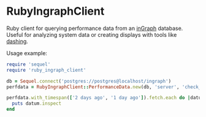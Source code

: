 # RubyIngraphClient

Ruby client for querying performance data from an
[inGraph](https://www.netways.org/projects/ingraph) database.  Useful
for analyzing system data or creating displays with tools like
[dashing](http://shopify.github.io/dashing/).

Usage example:

```ruby
require 'sequel'
require 'ruby_ingraph_client'

db = Sequel.connect('postgres://postgres@localhost/ingraph')
perfdata = RubyIngraphClient::PerformanceData.new(db, 'server', 'check_cpu_usage')

perfdata.with_timespan(['2 days ago', '1 day ago']).fetch.each do |datum|
  puts datum.inspect
end
```
